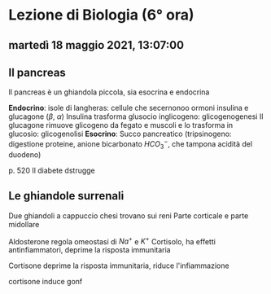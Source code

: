 # Lezione di Biologia (6° ora)

## martedì 18 maggio 2021, 13:07:00

## Il pancreas
Il pancreas è un ghiandola piccola, sia esocrina e endocrina

**Endocrino**:
isole di langheras: cellule che secernonoo ormoni
insulina e glucagone ($\beta$, $\alpha$)
Insulina trasforma glusocio inglicogeno: glicogenogenesi
Il glucagone rimuove glicogeno da fegato e muscoli e lo trasforma in glucosio: glicogenolisi
**Esocrino**:
Succo pancreatico (tripsinogeno: digestione proteine, anione bicarbonato $HCO_{3}^{-}$, che tampona acidità del duodeno)

p. 520
Il diabete dstrugge

## Le ghiandole surrenali
Due ghiandoli a cappuccio chesi trovano sui reni
Parte corticale e parte midollare

Aldosterone regola omeostasi di $Na^{+}$ e $K^{+}$
Cortisolo, ha effetti antinfiammatori, deprime la risposta immunitaria

Cortisone deprime la risposta immunitaria, riduce l'infiammazione

cortisone induce gonf
<!--stackedit_data:
eyJoaXN0b3J5IjpbMTUyMjIwMzQ1MiwyMTMyMzYxODkwXX0=
-->
